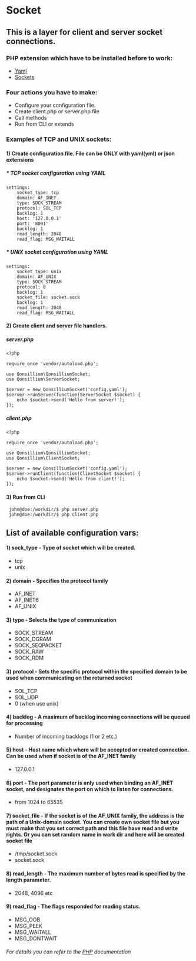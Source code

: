 
# Socket

## This is a layer for client and server socket connections.

### PHP extension which have to be installed before to work:
* [Yaml](https://www.php.net/manual/en/book.yaml.php)
* [Sockets](https://www.php.net/manual/en/book.sockets.php)

### Four actions you have to make:
* Configure your configuration file.
* Create client.php or server.php file
* Call methods
* Run from CLI or extends

### Examples of TCP and UNIX sockets:

#### 1) Create configuration file. File can be **ONLY** with yaml(yml) or json extensions

##### * TCP socket configuration using YAML
```
settings:
    socket_type: tcp
    domain: AF_INET
    type: SOCK_STREAM
    protocol: SOL_TCP
    backlog: 1
    host: '127.0.0.1'
    port: '8001'
    backlog: 1
    read_length: 2048
    read_flag: MSG_WAITALL
```

##### * UNIX socket configuration using YAML
```
settings:
    socket_type: unix
    domain: AF_UNIX
    type: SOCK_STREAM
    protocol: 0
    backlog: 1
    socket_file: socket.sock
    backlog: 1
    read_length: 2048
    read_flag: MSG_WAITALL
```

#### 2) Create client and server file handlers.

##### server.php
```
<?php

require_once 'vendor/autoload.php';

use Qonsillium\QonsilliumSocket;
use Qonsillium\ServerSocket;

$server = new QonsilliumSocket('config.yaml');
$server->runServer(function(ServerSocket $socket) {
    echo $socket->send('Hello from server!');
});
```

##### client.php
```
<?php

require_once 'vendor/autoload.php';

use Qonsillium\QonsilliumSocket;
use Qonsillium\ClientSocket;

$server = new QonsilliumSocket('config.yaml');
$server->runClient(function(ClinetSocket $socket) {
    echo $socket->send('Hello from client!');
});
```

#### 3) Run from CLI
```
 john@doe:/workdir/$ php server.php
 john@doe:/workdir/$ php client.php
```

## List of available configuration vars:
#### 1) sock_type - Type of socket which will be created.
* tcp
* unix

#### 2) domain - Specifies the protocol family
* AF_INET
* AF_INET6
* AF_UNIX

#### 3) type - Selects the type of communication
* SOCK_STREAM
* SOCK_DGRAM
* SOCK_SEQPACKET
* SOCK_RAW
* SOCK_RDM

#### 3) protocol - Sets the specific protocol within the specified domain to be used when communicating on the returned socket
* SOL_TCP
* SOL_UDP
* 0 (when use unix)

#### 4) backlog - A maximum of backlog incoming connections will be queued for processing
* Number of incoming backlogs (1 or 2 etc.)

#### 5) host - Host name which where will be accepted or created connection. Can be used when if socket is of the AF_INET family
* 127.0.0.1

#### 6) port - The port parameter is only used when binding an AF_INET socket, and designates the port on which to listen for connections.
* from 1024 to 65535

#### 7) socket_file - If the socket is of the AF_UNIX family, the address is the path of a Unix-domain socket. You can create own socket file but you must make that you set correct path and this file have read and write rights. Or you can set random name in work dir and here will be created socket file
* /tmp/socket.sock
* socket.sock

#### 8) read_length - The maximum number of bytes read is specified by the length parameter.
* 2048, 4096 etc

#### 9) read_flag - The flags responded for reading status.
* MSG_OOB
* MSG_PEEK
* MSG_WAITALL
* MSG_DONTWAIT

###### For details you can refer to the [PHP](https://php.net) documentation
